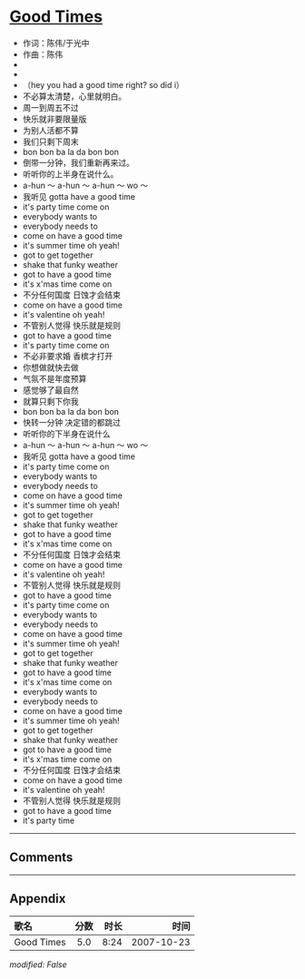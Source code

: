 # [Good Times](https://music.163.com/song?id=65403)

* 作词：陈伟/于光中
* 作曲：陈伟
*
*
* （hey you had a good time right? so did i）
* 不必算太清楚，心里就明白。
* 周一到周五不过
* 快乐就非要限量版
* 为别人活都不算
* 我们只剩下周末
* bon bon ba la da bon bon
* 倒带一分钟，我们重新再来过。
* 听听你的上半身在说什么。
* a-hun ～ a-hun ～ a-hun ～ wo ～
* 我听见 gotta have a good time
* it's party time come on
* everybody wants to
* everybody needs to
* come on have a good time
* it's summer time oh yeah!
* got to get together
* shake that funky weather
* got to have a good time
* it's x'mas time come on
* 不分任何国度 日蚀才会结束
* come on have a good time
* it's valentine oh yeah!
* 不管别人觉得 快乐就是规则
* got to have a good time
* it's party time come on
* 不必非要求婚 香槟才打开
* 你想做就快去做
* 气氛不是年度预算
* 感觉够了最自然
* 就算只剩下你我
* bon bon ba la da bon bon
* 快转一分钟 决定错的都跳过
* 听听你的下半身在说什么
* a-hun ～ a-hun ～ a-hun ～ wo ～
* 我听见 gotta have a good time
* it's party time come on
* everybody wants to
* everybody needs to
* come on have a good time
* it's summer time oh yeah!
* got to get together
* shake that funky weather
* got to have a good time
* it's x'mas time come on
* 不分任何国度 日蚀才会结束
* come on have a good time
* it's valentine oh yeah!
* 不管别人觉得 快乐就是规则
* got to have a good time
* it's party time come on
* everybody wants to
* everybody needs to
* come on have a good time
* it's summer time oh yeah!
* got to get together
* shake that funky weather
* got to have a good time
* it's x'mas time come on
* everybody wants to
* everybody needs to
* come on have a good time
* it's summer time oh yeah!
* got to get together
* shake that funky weather
* got to have a good time
* it's x'mas time come on
* 不分任何国度 日蚀才会结束
* come on have a good time
* it's valentine oh yeah!
* 不管别人觉得 快乐就是规则
* got to have a good time
* it's party time


---

## Comments


---

## Appendix

|歌名|分数|时长|时间|
|:---|:---:|---:|---:|
|Good Times|5.0|8:24|2007-10-23

*modified: False*